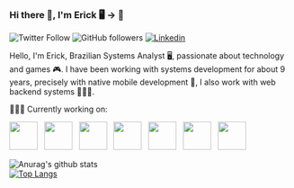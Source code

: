 ### Hi there 👋, I'm Erick 🖥️ -> 📱

<img alt="Twitter Follow" src="https://img.shields.io/twitter/follow/ErickFernandesB">&nbsp;<img alt="GitHub followers" src="https://img.shields.io/github/followers/Erickfb?style=social">&nbsp;<a href="https://www.linkedin.com/in/erickfb/" rel="nofollow"><img src="https://camo.githubusercontent.com/e2c01c651c2337cf338d94655dd63c9835888a74/68747470733a2f2f696d672e736869656c64732e696f2f62616467652f2d4c696e6b6564496e2d3232323232323f7374796c653d666c61742d737175617265266c6f676f3d4c696e6b6564696e266c6f676f436f6c6f723d7768697465266c696e6b3d68747470733a2f2f7777772e6c696e6b6564696e2e636f6d2f696e2f726f62657274682d73696c76612d61313831386234362f" alt="Linkedin" data-canonical-src="https://img.shields.io/badge/-LinkedIn-222222?style=flat-square&amp;logo=Linkedin&amp;logoColor=white&amp;link=https://www.linkedin.com/in/erickfb/" style="max-width:100%;"></a>

Hello, I'm Erick, Brazilian Systems Analyst 🖥️, passionate about technology and games 🎮. I have been working with systems development for about 9 years, precisely with native mobile development 📲, I also work with web backend systems 👨🏼‍💻.

👨🏻‍💻 Currently working on:

<a href="https://kotlinlang.org/"><img src="https://upload.wikimedia.org/wikipedia/commons/7/74/Kotlin-logo.svg" width="50"></a>
&nbsp;
<a href="https://www.android.com/intl/pt-BR_br/"><img src="https://upload.wikimedia.org/wikipedia/commons/3/3e/Android_logo_2019.png" width="50"></a>
&nbsp;
<a href="https://www.microsoft.com/pt-br/sql-server/sql-server-2019"><img src="https://logodownload.org/wp-content/uploads/2016/10/Microsoft-SQL-Server-Logo-1.png" width="50"></a>
&nbsp;
<a href="https://developer.apple.com/xcode/"><img src="https://upload.wikimedia.org/wikipedia/commons/1/1e/Xcode_Icon.png" width="50"></a>
&nbsp;
<a href="https://developer.apple.com/swift/"><img src="https://upload.wikimedia.org/wikipedia/commons/thumb/2/20/Swift_logo_with_text.svg/1280px-Swift_logo_with_text.svg.png" height="50"></a>
&nbsp;
<a href="https://www.java.com/pt_BR/"><img src="https://upload.wikimedia.org/wikipedia/en/3/30/Java_programming_language_logo.svg" width="50" height="50"></a>
&nbsp;
<a href="https://dotnet.microsoft.com/"><img src="https://upload.wikimedia.org/wikipedia/commons/0/0e/Microsoft_.NET_logo.png" width="50" height="50"></a>
&nbsp;

![Anurag's github stats](https://github-readme-stats.vercel.app/api?username=erickfb&show_icons=true&theme=dark)
</br>
[![Top Langs](https://github-readme-stats.vercel.app/api/top-langs/?username=anuraghazra&layout=compact)](https://github.com/anuraghazra/github-readme-stats)
